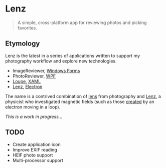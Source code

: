 # Lenz

> A simple, cross-platform app for reviewing photos and picking favorites.

## Etymology

Lenz is the latest in a series of applications written to support my photography workflow and explore new technologies.

- ImageReviewer, [Windows Forms](https://en.wikipedia.org/wiki/Windows_Forms)
- PhotoReviewer, [WPF](https://en.wikipedia.org/wiki/Windows_Presentation_Foundation)
- [Loupe](https://dlaa.me/Loupe/), [XAML](https://en.wikipedia.org/wiki/Extensible_Application_Markup_Language)
- [Lenz](https://github.com/DavidAnson/Lenz), [Electron](https://electron.atom.io/)

The name is a contrived combination of [lens](https://en.wikipedia.org/wiki/Camera_lens) from photography and [Lenz](https://en.wikipedia.org/wiki/Lenz%27s_law), a physicist who investigated magnetic fields (such as those [created](https://en.wikipedia.org/wiki/Magnetic_moment) by an electron moving in a loop).

*This is a work in progress...*

## TODO

- Create application icon
- Improve EXIF reading
- HEIF photo support
- Multi-processor support
